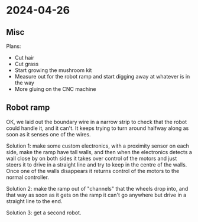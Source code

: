 # 2024-04-26

## Misc

Plans:

 * Cut hair
 * Cut grass
 * Start growing the mushroom kit
 * Measure out for the robot ramp and start digging away at whatever is in the way
 * More gluing on the CNC machine

## Robot ramp

OK, we laid out the boundary wire in a narrow strip to check that the robot could handle it, and it can't. It keeps
trying to turn around halfway along as soon as it senses one of the wires.

Solution 1: make some custom electronics, with a proximity sensor on each side, make the ramp have tall walls,
and then when the electronics detects a wall close by on both sides it takes over control of the motors and just
steers it to drive in a straight line and try to keep in the centre of the walls. Once one of the walls
disappears it returns control of the motors to the normal controller.

Solution 2: make the ramp out of "channels" that the wheels drop into, and that way as soon as it gets on the ramp it can't go anywhere but drive in a straight line to the end.

Solution 3: get a second robot.
